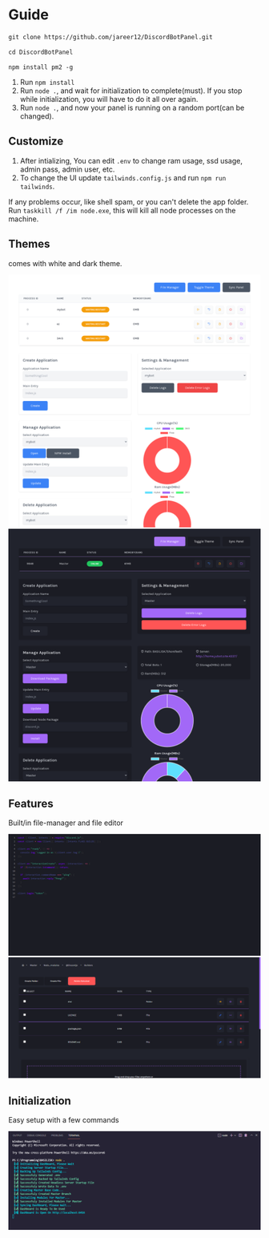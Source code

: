 # Guide

```shell
git clone https://github.com/jareer12/DiscordBotPanel.git
```

```shell
cd DiscordBotPanel
```

```shell
npm install pm2 -g
```

1. Run `npm install`
2. Run `node .`, and wait for initialization to complete(must). If you stop while initialization, you will have to do it all over again.
3. Run `node .`, and now your panel is running on a random port(can be changed).

## Customize

1. After intializing, You can edit `.env` to change ram usage, ssd usage, admin pass, admin user, etc.
2. To change the UI update `tailwinds.config.js` and run `npm run tailwinds`.

If any problems occur, like shell spam, or you can't delete the app folder. Run `taskkill /f /im node.exe`, this will kill all node processes on the machine.

## Themes

comes with white and dark theme.

![Image](./BaseTemplate/home.png)
![Image](./BaseTemplate/home-dark.png)

## Features

Built/in file-manager and file editor

![Image](./BaseTemplate/file-editor.png)
![Image](./BaseTemplate/dark-file-manager.png)

## Initialization

Easy setup with a few commands

![Image](./BaseTemplate/init.png)
